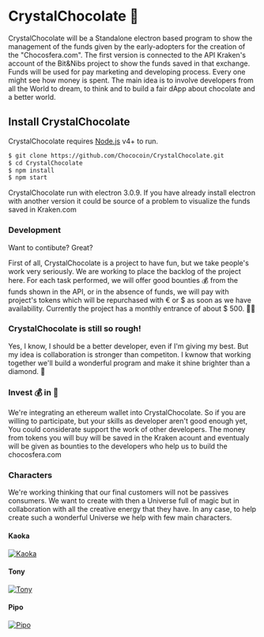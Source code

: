 # CrystalChocolate 🍫
CrystalChocolate will be a Standalone electron based program to show the management of the funds given by the early-adopters for the creation of the "Chocosfera.com".
The first version is connected to the API Kraken's account of the Bit&Nibs project to show the funds saved in that exchange.
Funds will be used for pay marketing and developing process. Every one might see how money is spent. 
The main idea is to involve developers from all the World to dream, to think and to build a fair dApp about chocolate and a better world.

## Install CrystalChocolate

CrystalChocolate requires [Node.js](https://nodejs.org/) v4+ to run.

```sh
$ git clone https://github.com/Chococoin/CrystalChocolate.git
$ cd CrystalChocolate
$ npm install
$ npm start
```

CrystalChocolate run with electron 3.0.9. If you have already install electron with another version it could be source of a problem to visualize the funds saved in Kraken.com

### Development

Want to contibute? Great?

First of all, CrystalChocolate is a project to have fun, but we take people's work very seriously. We are working to place the backlog of the project here. For each task performed, we will offer good bounties 💰 from the funds shown in the API, or in the absence of funds, we will pay with project's tokens which will be repurchased with € or $ as soon as we have availability. Currently the project has a monthly entrance of about $ 500. 👨‍💻

### CrystalChocolate is still so rough!

Yes, I know, I should be a better developer, even if I'm giving my best. But my idea is collaboration is stronger than competiton. I kwnow that working together we'll build a wonderful program and make it shine brighter than a diamond. 💎

### Invest 💰 in 🍫

We're integrating an ethereum wallet into CrystalChocolate. So if you are willing to participate, but your skills as developer aren't good enough yet, You could considerate support the work of other developers. The money from tokens you will buy will be saved in the Kraken acount and eventualy will be given as bounties to the developers who help us to build the chocosfera.com

### Characters

We're working thinking that our final customers will not be passives consumers. We want to create with then a Universe full of magic but in collaboration with all the creative energy that they have. In any case, to help create such a wonderful Universe we help with few main characters.

#### Kaoka

[![Kaoka](https://image.ibb.co/kQ39aV/Kaoka.png)](https://chocosfera.com)

#### Tony

[![Tony](https://image.ibb.co/gkBWNA/Tony.png)](https://chocosfera.com)

#### Pipo

[![Pipo](https://image.ibb.co/duSVhA/Pipo.png)](https://chocosfera.com)
